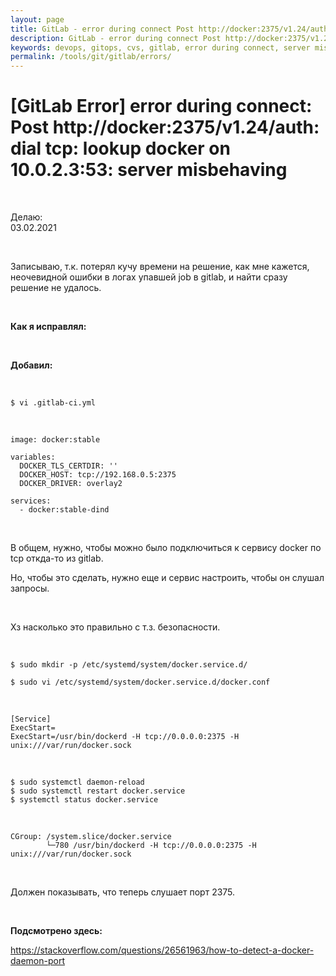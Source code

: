 ```yaml
---
layout: page
title: GitLab - error during connect Post http://docker:2375/v1.24/auth dial tcp lookup docker on 10.0.2.3:53 server misbehaving
description: GitLab - error during connect Post http://docker:2375/v1.24/auth dial tcp lookup docker on 10.0.2.3:53 server misbehaving
keywords: devops, gitops, cvs, gitlab, error during connect, server misbehaving
permalink: /tools/git/gitlab/errors/
---
```


# [GitLab Error] error during connect: Post http://docker:2375/v1.24/auth: dial tcp: lookup docker on 10.0.2.3:53: server misbehaving

<br/>

Делаю:  
03.02.2021

<br/>

Записываю, т.к. потерял кучу времени на решение, как мне кажется, неочевидной ошибки в логах упавшей job в gitlab, и найти сразу решение не удалось.

<br/>

**Как я исправлял:**

<br/>

**Добавил:**

<br/>

```
$ vi .gitlab-ci.yml
```

<br/>

```
image: docker:stable

variables:
  DOCKER_TLS_CERTDIR: ''
  DOCKER_HOST: tcp://192.168.0.5:2375
  DOCKER_DRIVER: overlay2

services:
  - docker:stable-dind
```

<br/>

В общем, нужно, чтобы можно было подключиться к сервису docker по tcp откда-то из gitlab.

Но, чтобы это сделать, нужно еще и сервис настроить, чтобы он слушал запросы.

<br/>

Хз насколько это правильно с т.з. безопасности.

<br/>

```
$ sudo mkdir -p /etc/systemd/system/docker.service.d/

$ sudo vi /etc/systemd/system/docker.service.d/docker.conf

```

<br/>

```
[Service]
ExecStart=
ExecStart=/usr/bin/dockerd -H tcp://0.0.0.0:2375 -H unix:///var/run/docker.sock
```

<br/>

    $ sudo systemctl daemon-reload
    $ sudo systemctl restart docker.service
    $ systemctl status docker.service

<br/>

```
CGroup: /system.slice/docker.service
        └─780 /usr/bin/dockerd -H tcp://0.0.0.0:2375 -H unix:///var/run/docker.sock
```

<br/>

Должен показывать, что теперь слушает порт 2375.

<br/>

**Подсмотрено здесь:**

https://stackoverflow.com/questions/26561963/how-to-detect-a-docker-daemon-port
